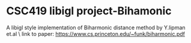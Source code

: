 # CSC419 libigl project-Bihamonic
A libigl style implementation of Biharmonic distance method by Y.lipman et.al \\
link to paper: https://www.cs.princeton.edu/~funk/biharmonic.pdf